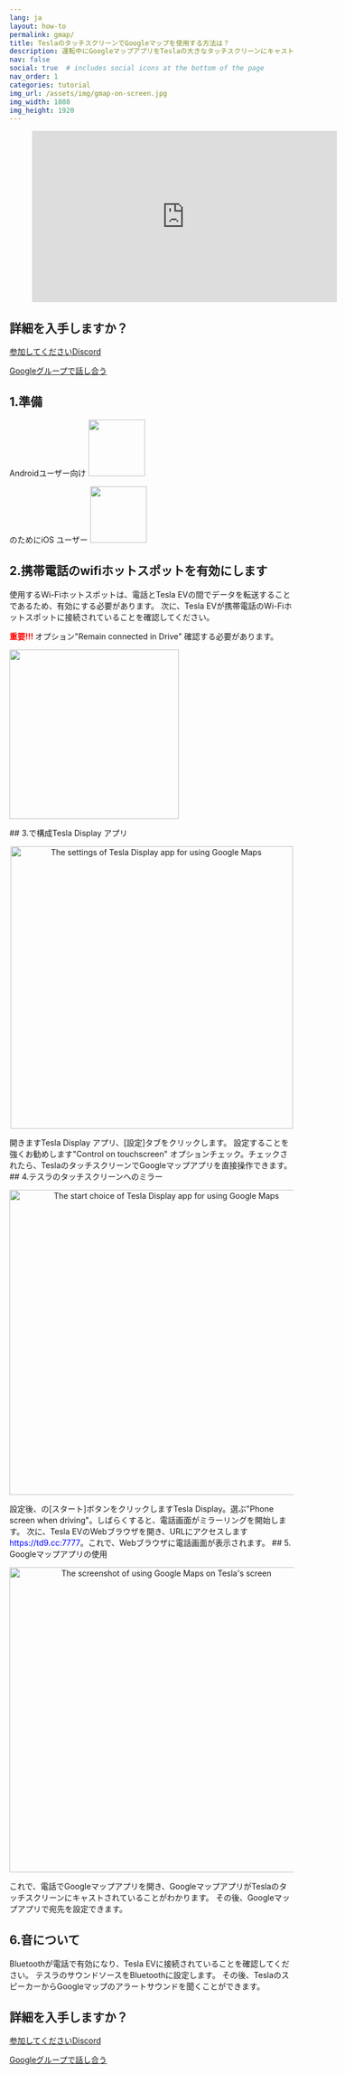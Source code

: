 ```yaml
---
lang: ja
layout: how-to
permalink: gmap/
title: TeslaのタッチスクリーンでGoogleマップを使用する方法は？
description: 運転中にGoogleマップアプリをTeslaの大きなタッチスクリーンにキャストすることができ、TeslaのタッチスクリーンのGoogleマップアプリを直接操作することもできます。
nav: false
social: true  # includes social icons at the bottom of the page
nav_order: 1
categories: tutorial
img_url: /assets/img/gmap-on-screen.jpg
img_width: 1080
img_height: 1920
---
```

<!-- _pages/gmap.md -->
<!-- blank line -->
<figure class="video-container">
  <iframe width="540" height="303" src="https://www.youtube.com/embed/92OYkMitWQI" frameborder="0" allowfullscreen="true"> </iframe>
</figure>
<!-- blank line -->

## 詳細を入手しますか？
<p> <a href ="https://discord.gg/Tvbs9uWcN9" ターゲット="_blank">参加してくださいDiscord</a> </p>
<p> <a href ="https://groups.google.com/g/tesla-display" ターゲット="_blank"> Googleグループで話し合う</a> </p>

## 1.準備
Androidユーザー向け
<a id ="googleplay" href ="https://play.google.com/store/apps/details?id=io.github.blackpill.tesladisplay&referrer=utm_source%3Dgithub%26utm_medium%3Dorganic">
<img src="/assets/img/google-play-badge.svg" height="100px">
</a>

のためにiOS ユーザー
<a id ="appstore" href ="https://apps.apple.com/app/tesdisplay-screen-mirror/id6469987744">
<img src="/assets/img/app-store-badge.png" height="100px">
</a>

## 2.携帯電話のwifiホットスポットを有効にします
<p>使用するWi-Fiホットスポットは、電話とTesla EVの間でデータを転送することであるため、有効にする必要があります。
次に、Tesla EVが携帯電話のWi-Fiホットスポットに接続されていることを確認してください。</p>
<p><span style="color: red"> <b>重要!!! </b></span> オプション"Remain connected in Drive" 確認する必要があります。</p>
<img src="/assets/img/wifi-connected.jpg" height="300px">
</p>
## 3.で構成Tesla Display アプリ
<p style="text-align: center;">
<img src="/assets/img/settings-nav.jpg" alt="The settings of Tesla Display app for using Google Maps" height="500px">
</p>
開きますTesla Display アプリ、[設定]タブをクリックします。
設定することを強くお勧めします"Control on touchscreen" オプションチェック。チェックされたら、TeslaのタッチスクリーンでGoogleマップアプリを直接操作できます。
## 4.テスラのタッチスクリーンへのミラー
<p style="text-align: center;">
<img src="/assets/img/phone-screen.jpg" alt="The start choice of Tesla Display app for using Google Maps" width="540px">
</p>
設定後、の[スタート]ボタンをクリックしますTesla Display。選ぶ"Phone screen when driving"。しばらくすると、電話画面がミラーリングを開始します。
次に、Tesla EVのWebブラウザを開き、URLにアクセスします<span style="color:blue">https://td9.cc:7777</span>。これで、Webブラウザに電話画面が表示されます。
## 5. Googleマップアプリの使用
<p style="text-align: center;">
<img src="/assets/img/gmap-on-screen.jpg" alt="The screenshot of using Google Maps on Tesla's screen" width="540px">
</p>
これで、電話でGoogleマップアプリを開き、GoogleマップアプリがTeslaのタッチスクリーンにキャストされていることがわかります。
その後、Googleマップアプリで宛先を設定できます。

## 6.音について
Bluetoothが電話で有効になり、Tesla EVに接続されていることを確認してください。
テスラのサウンドソースをBluetoothに設定します。
その後、TeslaのスピーカーからGoogleマップのアラートサウンドを聞くことができます。

## 詳細を入手しますか？
<p> <a href ="https://discord.gg/Tvbs9uWcN9" ターゲット="_blank">参加してくださいDiscord</a> </p>
<p> <a href ="https://groups.google.com/g/tesla-display" ターゲット="_blank"> Googleグループで話し合う</a> </p>

